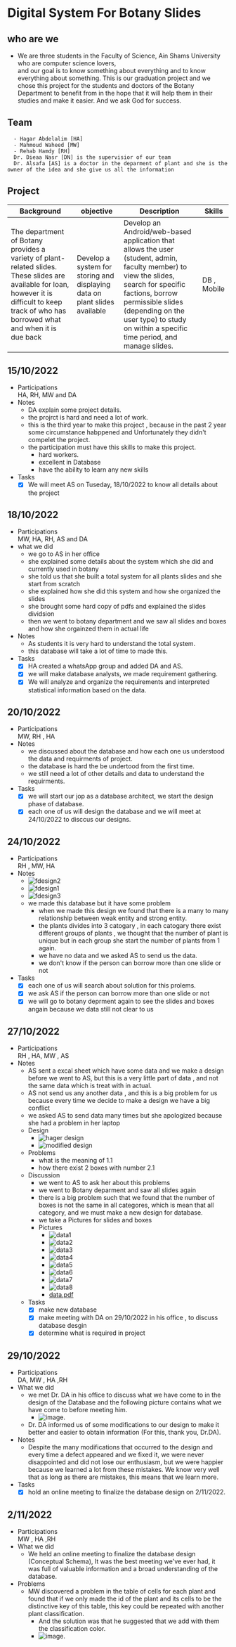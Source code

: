# Digital System For Botany Slides
## who are we
  - We are three students in the Faculty of Science, Ain Shams University who are computer science lovers, <br/> 
    and our goal is to know something about everything and to know everything about something. This is our graduation project and we chose this project for the             students and doctors of the Botany Department to benefit from in the hope that it will help them in their studies and make it easier. And we ask God for success.
## Team
```
  - Hagar Abdelalim [HA]
  - Mahmoud Waheed [MW]
  - Rehab Hamdy [RH]
  Dr. Dieaa Nasr [DN] is the supervisior of our team
  Dr. Alsafa [AS] is a doctor in the deparment of plant and she is the owner of the idea and she give us all the information
  ```
## Project
| Background | objective | Description | Skills |  
| ------------- | ------------- | ------------- |  ------------- |
|The department of Botany provides a variety of plant-related slides. These slides are available for loan, however it is difficult to keep track of who has borrowed what and when it is due back|Develop a system for storing and displaying data on plant slides available|Develop an Android/web-based application that allows the user (student, admin, faculty member) to view the slides, search for specific factions, borrow permissible slides (depending on the user type) to study on within a specific time period, and manage slides.|DB , Mobile|
## 15/10/2022  
  - Participations<br/>
     HA, RH, MW and DA
  - Notes
    - DA explain some project details.<br/>
    - the projrct is hard and need a lot of work.<br/> 
    - this is the third year to make this project , because in the past 2 year some circumstance habppened and Unfortunately they didn't compelet the project.<br/>
    - the participation must have this skills to make this project.<br/>
        - hard workers.<br/>
        - excellent in Database
        - have the ability to learn any new skills
  - Tasks
    - [x] We will meet AS on Tuseday, 18/10/2022 to know all details about the project
## 18/10/2022
  - Participations<br/>
       MW, HA, RH, AS and DA
  - what we did
      - we go to AS in her office <br/>
      - she explained some details about the system which she did and currently used in botany<br/>
      - she told us that she built a total system for all plants slides and she start from scratch<br/>
      - she explained how she did this system and how she organized the slides <br/>
      - she brought some hard copy of pdfs and explained the slides dividsion<br/>
      - then we went to botany department and we saw all slides and boxes and how she orgainzed them in actual life  <br/> 
  - Notes
      - As students it is very hard to understand the total system.<br/>
      - this database will take a lot of time to made this.<br/>
  - Tasks
      - [x] HA created a whatsApp group and added DA and AS. <br/>
      - [x] we will make database analysts, we made requirement gathering. 
      - [x] We will analyze and organize the requirements and interpreted statistical information based on the data.
## 20/10/2022
  - Participations<br/>
       MW, RH , HA
  - Notes
      - we discussed about the database and how each one us understood the data and requirments of project.
      - the database is hard the be undertood from the first time.
      - we still need a lot of other details and data to understand the requirments.<br/>
  - Tasks
      - [x] we will start our jop as a database architect, we start the design phase of database. 
      - [x] each one of us will design the database and we will meet at 24/10/2022 to disccus our designs.
## 24/10/2022
  - Participations<br/>
       RH , MW, HA
  - Notes
      - ![fdesign2](https://user-images.githubusercontent.com/80859649/199831893-ae40d81c-c088-41d8-b8a9-06b80e2e75cf.jpg)
      - ![fdesign1](https://user-images.githubusercontent.com/80859649/199831914-d7915b36-67d4-4c41-b0c9-eebbe1240291.jpg)
      - ![fdesign3](https://user-images.githubusercontent.com/80859649/199832079-b06447fd-0399-418c-ab01-094bf13b6aac.jpg)
      - we made this database but it have some problem
          - when we made this design we found that there is a many to many relationship between weak entity and strong entity.
          - the plants divides into 3 catogary , in each catogary there exist different groups of plants , we thought that the number of plant is unique but in each group she start the number of plants from 1 again.
          - we have no data and we asked AS to send us the data.
          - we don't know if the person can borrow more than one slide or not
  - Tasks
      - [x] each one of us will search about solution for this prolems.<br/>
      - [x] we ask AS if the person can borrow more than one slide or not
      - [x] we will go to botany deprment again to see the slides and boxes angain because we data still not clear to us 
## 27/10/2022
  - Participations<br/>
      RH , HA, MW , AS
  - Notes
      - AS sent a excal sheet which have some data and we make a design before we went to AS, but this is a very little part of data , and not the same data which is treat with in actual.<br/>
      - AS not send us any another data , and this is a big problem for us because every time we decide to make a design we have a big conflict
      - we asked AS to send data many times but she apologized because she had a problem in her laptop 
      - Design
          - ![hager design](https://user-images.githubusercontent.com/80859649/199843193-2f5b18aa-0544-42c4-9492-7e4cb828003f.jpg)
          - ![modified design](https://user-images.githubusercontent.com/80859649/199845613-30b670dc-af46-4494-9919-7f6608e1ef0c.jpg)
      - Problems
          - what is the meaning of 1.1
          - how there exist 2 boxes with number 2.1
      - Discussion
          - we went to AS to ask her about this problems
          - we went to Botany deparment and saw all slides again
          - there is a big problem such that we found that the number of boxes is not the same in all categores, which is mean that all category, and we must make a new design for database.
          - we take a Pictures for slides and boxes
          - Pictures
              - ![data1](https://user-images.githubusercontent.com/80859649/199845366-6cd15cb7-0b0f-4ff8-a152-9566f518673b.jpg)
              - ![data2](https://user-images.githubusercontent.com/80859649/199845394-4bba8686-9e0f-4bd1-a008-dc18b96194f2.jpg)
              - ![data3](https://user-images.githubusercontent.com/80859649/199845434-70b3a5ee-d0de-46d9-8f80-0e23cd59bcf4.jpg)
              - ![data4](https://user-images.githubusercontent.com/80859649/199845453-91d4f85b-add0-4b7b-b551-c72c091636d9.jpg)
              - ![data5](https://user-images.githubusercontent.com/80859649/199845480-8250aa02-de84-484c-985c-9e07d03e104f.jpg)
              - ![data6](https://user-images.githubusercontent.com/80859649/199845503-deeda882-97ac-4ff2-aaf6-faccde1ed2f3.jpg)
              - ![data7](https://user-images.githubusercontent.com/80859649/199845524-ba0c1a04-d6b1-43bf-88c5-ce090ec580fb.jpg)
              - ![data8](https://user-images.githubusercontent.com/80859649/199845546-628a9fc0-3965-472c-ba35-40a5a90101da.jpg)
              - [data.pdf](https://github.com/hagar-abdelaliem/graduation_project/files/9933441/data.pdf)
      - Tasks
          - [x] make new database 
          - [x] make meeting with DA on 29/10/2022 in his office , to discuss database desgin 
          - [x] determine what is required in project
## 29/10/2022
  - Participations <br/>
      DA, MW , HA ,RH
  - What we did
      - we met Dr. DA in his office to discuss what we have come to in the design of the Database and the following picture contains what we have come to before               meeting him. 
          - ![image](https://user-images.githubusercontent.com/75702509/199990844-7c0bb587-0cae-468e-86d6-ff775e8e0067.png).
      - Dr. DA informed us of some modifications to our design to make it better and easier to obtain information (For this, thank you, Dr.DA).
  - Notes
      - Despite the many modifications that occurred to the design and every time a defect appeared and we fixed it, we were never disappointed and did not lose our           enthusiasm, but we were happier because we learned a lot from these mistakes. We know very well that as long as there are mistakes, this means that we learn           more.
  - Tasks
      - [x] hold an online meeting to finalize the database design on 2/11/2022.
## 2/11/2022
  - Participations <br/>
      MW , HA ,RH
  - What we did
      - We held an online meeting to finalize the database design (Conceptual Schema), It was the best meeting we've ever had, it was full of valuable information and         a broad understanding of the database.
  - Problems
      - MW discovered a problem in the table of cells for each plant and found that if we only made the id of the plant and its cells to be the distinctive key                 of this table, this key could be repeated with another plant classification.
          - And the solution was that he suggested that we add with them the classification color.
          - ![image](https://user-images.githubusercontent.com/75702509/199990702-034b6147-cbac-42f7-ae47-4712c91ec994.png).

